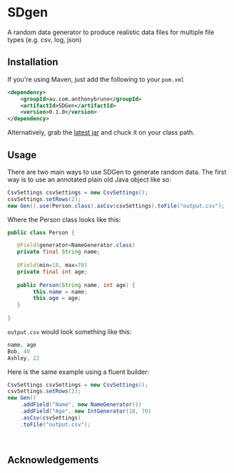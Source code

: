 # SDgen
A random data generator to produce realistic data files for multiple file types (e.g. csv, log, json)

## Installation
If you're using Maven, just add the following to your `pom.xml`
```xml
<dependency>
    <groupId>au.com.anthonybruno</groupId>
    <artifactId>SDGen</artifactId>
    <version>0.1.0</version>
</dependency>
```

Alternatively, grab the [latest jar]() and chuck it on your class path.

## Usage
There are two main ways to use SDGen to generate random data. The first way is
to use an annotated plain old Java object like so:

```java
CsvSettings csvSettings = new CsvSettings();
csvSettings.setRows(2);
new Gen().use(Person.class).asCsv(csvSettings).toFile("output.csv");
```


Where the Person class looks like this:

```java
public class Person {

   @Field(generator=NameGenerator.class) 
   private final String name; 
   
   @Field(min=18, max=70)
   private final int age;
   
   public Person(String name, int age) {
        this.name = name; 
        this.age = age;
   }
   
}
```

`output.csv` would look something like this:

```java
name, age
Bob, 40
Ashley, 22
```

Here is the same example using a fluent builder:

```java
CsvSettings csvSettings = new CsvSettings();
csvSettings.setRows(2);
new Gen()
    .addField("Name", new NameGenerator())
    .addField("Age", new IntGenerator(18, 70)
    .asCsv(csvSettings)
    .toFile("output.csv");
    
    
```

## Acknowledgements
